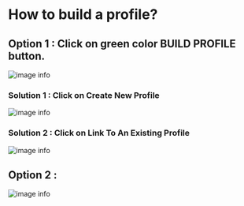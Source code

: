 # How to build a profile?

## Option 1 : Click on green color BUILD PROFILE button.
![image info](../static/img/profiles/step1.png)

### Solution 1 : Click on Create New Profile
![image info](../static/img/profiles/step2.png)

### Solution 2 : Click on Link To An Existing Profile
![image info](../static/img/profiles/step3.png)

## Option 2 : 
![image info](../static/img/profiles/step1.png)